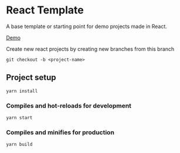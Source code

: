 # React Template

A base template or starting point for demo projects made in React.

[Demo](https://darksoul11.github.io/demos/react-template/)

Create new react projects by creating new branches from this branch

```
git checkout -b <project-name>
```

## Project setup
```
yarn install
```

### Compiles and hot-reloads for development
```
yarn start
```

### Compiles and minifies for production
```
yarn build
```
